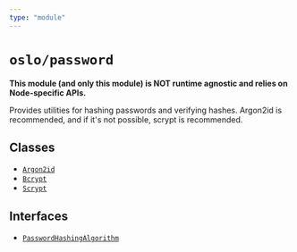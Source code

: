 ```yaml
---
type: "module"
---
```


# `oslo/password`

**This module (and only this module) is NOT runtime agnostic and relies on Node-specific APIs.**

Provides utilities for hashing passwords and verifying hashes. Argon2id is recommended, and if it's not possible, scrypt is recommended.

## Classes

- [`Argon2id`](ref:password)
- [`Bcrypt`](ref:password)
- [`Scrypt`](ref:password)

## Interfaces

- [`PasswordHashingAlgorithm`](ref:password)
